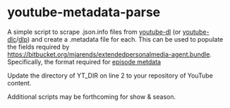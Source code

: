# youtube-metadata-parse

A simple script to scrape .json.info files from [youtube-dl](https://github.com/ytdl-org/youtube-dl) (or [youtube-dlc](https://github.com/blackjack4494/yt-dlc)/[dlp](https://github.com/pukkandan/yt-dlp)) and create a .metadata file for each. This can be used to populate the fields required by https://bitbucket.org/mjarends/extendedpersonalmedia-agent.bundle. Specifically, the format required for [episode metdata](https://bitbucket.org/mjarends/extendedpersonalmedia-agent.bundle/src/master/Samples/episode.metadata)

Update the directory of YT_DIR on line 2 to your repository of YouTube content.

Additional scripts may be forthcoming for show & season.
